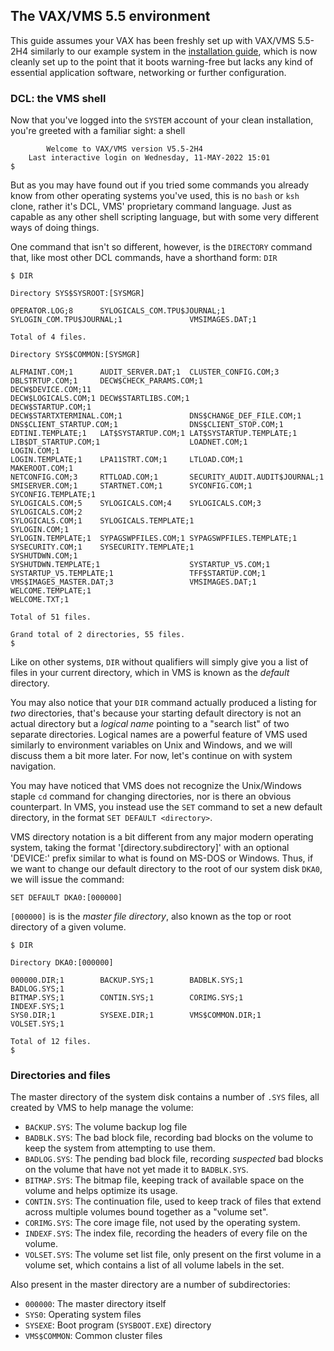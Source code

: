 The VAX/VMS 5.5 environment
--------------------------------------------------------------------------------

This guide assumes your VAX has been freshly set up with VAX/VMS 5.5-2H4 
similarly to our example system in the [installation guide](010-install.md), 
which is now cleanly set up to the point that it boots warning-free but lacks 
any kind of essential application software, networking or further 
configuration.

### DCL: the VMS shell

Now that you've logged into the `SYSTEM` account of your clean installation,
you're greeted with a familiar sight: a shell

```
        Welcome to VAX/VMS version V5.5-2H4
    Last interactive login on Wednesday, 11-MAY-2022 15:01
$ 
```

But as you may have found out if you tried some commands you already
know from other operating systems you've used, this is no `bash` or `ksh` 
clone, rather it's DCL, VMS' proprietary command language. Just as capable as
any other shell scripting language, but with some very different ways of 
doing things.

One command that isn't so different, however, is the `DIRECTORY` command that,
like most other DCL commands, have a shorthand form: `DIR`

```
$ DIR

Directory SYS$SYSROOT:[SYSMGR]

OPERATOR.LOG;8      SYLOGICALS_COM.TPU$JOURNAL;1            
SYLOGIN_COM.TPU$JOURNAL;1               VMSIMAGES.DAT;1     

Total of 4 files.

Directory SYS$COMMON:[SYSMGR]

ALFMAINT.COM;1      AUDIT_SERVER.DAT;1  CLUSTER_CONFIG.COM;3
DBLSTRTUP.COM;1     DECW$CHECK_PARAMS.COM;1                 DECW$DEVICE.COM;11 
DECW$LOGICALS.COM;1 DECW$STARTLIBS.COM;1                    DECW$STARTUP.COM;1 
DECW$STARTXTERMINAL.COM;1               DNS$CHANGE_DEF_FILE.COM;1
DNS$CLIENT_STARTUP.COM;1                DNS$CLIENT_STOP.COM;1
EDTINI.TEMPLATE;1   LAT$SYSTARTUP.COM;1 LAT$SYSTARTUP.TEMPLATE;1
LIB$DT_STARTUP.COM;1                    LOADNET.COM;1       LOGIN.COM;1        
LOGIN.TEMPLATE;1    LPA11STRT.COM;1     LTLOAD.COM;1        MAKEROOT.COM;1     
NETCONFIG.COM;3     RTTLOAD.COM;1       SECURITY_AUDIT.AUDIT$JOURNAL;1
SMISERVER.COM;1     STARTNET.COM;1      SYCONFIG.COM;1      SYCONFIG.TEMPLATE;1
SYLOGICALS.COM;5    SYLOGICALS.COM;4    SYLOGICALS.COM;3    SYLOGICALS.COM;2   
SYLOGICALS.COM;1    SYLOGICALS.TEMPLATE;1                   SYLOGIN.COM;1      
SYLOGIN.TEMPLATE;1  SYPAGSWPFILES.COM;1 SYPAGSWPFILES.TEMPLATE;1
SYSECURITY.COM;1    SYSECURITY.TEMPLATE;1                   SYSHUTDWN.COM;1    
SYSHUTDWN.TEMPLATE;1                    SYSTARTUP_V5.COM;1  
SYSTARTUP_V5.TEMPLATE;1                 TFF$STARTUP.COM;1   
VMS$IMAGES_MASTER.DAT;3                 VMSIMAGES.DAT;1     WELCOME.TEMPLATE;1 
WELCOME.TXT;1       

Total of 51 files.

Grand total of 2 directories, 55 files.
$ 
```

Like on other systems, `DIR` without qualifiers will simply give you a
list of files in your current directory, which in VMS is known as the 
*default* directory.

You may also notice that your `DIR` command actually produced a listing
for *two* directories, that's because your starting default directory
is not an actual directory but a *logical name* pointing to a "search
list" of two separate directories. Logical names are a powerful feature
of VMS used similarly to environment variables on Unix and Windows, and
we will discuss them a bit more later. For now, let's continue on
with system navigation.

You may have noticed that VMS does not recognize the Unix/Windows staple
`cd` command for changing directories, nor is there an obvious counterpart.
In VMS, you instead use the `SET` command to set a new default directory, in
the format `SET DEFAULT <directory>`.

VMS directory notation is a bit different from any major modern operating
system, taking the format '[directory.subdirectory]' with an optional
'DEVICE:' prefix similar to what is found on MS-DOS or Windows. Thus,
if we want to change our default directory to the root of our system disk
`DKA0`, we will issue the command:

```
SET DEFAULT DKA0:[000000]
```

`[000000]` is is the *master file directory*, also known as the top or
root directory of a given volume.

```
$ DIR

Directory DKA0:[000000]

000000.DIR;1        BACKUP.SYS;1        BADBLK.SYS;1        BADLOG.SYS;1       
BITMAP.SYS;1        CONTIN.SYS;1        CORIMG.SYS;1        INDEXF.SYS;1       
SYS0.DIR;1          SYSEXE.DIR;1        VMS$COMMON.DIR;1    VOLSET.SYS;1       

Total of 12 files.
$ 
```

### Directories and files

The master directory of the system disk contains a number of `.SYS`
files, all created by VMS to help manage the volume:

* `BACKUP.SYS`: The volume backup log file
* `BADBLK.SYS`: The bad block file, recording bad blocks on the volume 
                to keep the system from attempting to use them. 
* `BADLOG.SYS`: The pending bad block file, recording *suspected* bad 
                blocks on the volume that have not yet made it to `BADBLK.SYS`.
* `BITMAP.SYS`: The bitmap file, keeping track of available space on the
                volume and helps optimize its usage.
* `CONTIN.SYS`: The continuation file, used to keep track of files that
                extend across multiple volumes bound together as a "volume
                set".
* `CORIMG.SYS`: The core image file, not used by the operating system.
* `INDEXF.SYS`: The index file, recording the headers of every file on the
                volume.
* `VOLSET.SYS`: The volume set list file, only present on the first volume
                in a volume set, which contains a list of all volume labels
                in the set.

Also present in the master directory are a number of subdirectories:

* `000000`: The master directory itself
* `SYS0`: Operating system files
* `SYSEXE`: Boot program (`SYSBOOT.EXE`) directory
* `VMS$COMMON`: Common cluster files
